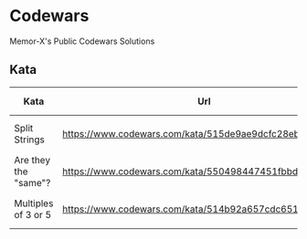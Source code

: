 # Codewars
Memor-X's Public Codewars Solutions

## Kata

| Kata | Url | Challange Type | Language | Solution | Tests | Coverage |
| --- | --- | --- | --- | --- | --- | --- |
| Split Strings | https://www.codewars.com/kata/515de9ae9dcfc28eb6000001 | Rank Up | ![Powershell Static Badge](https://img.shields.io/badge/Powershell-012456?style=for-the-badge&logo=powershell) | [Link](powershell/001-Split%20Strings) | 9 | 100% |
| Are they the "same"? | https://www.codewars.com/kata/550498447451fbbd7600041c | Rank Up | ![Powershell Static Badge](https://img.shields.io/badge/Powershell-012456?style=for-the-badge&logo=powershell) | [Link](powershell/002-Are%20they%20the%20same) | 40 | 100% |
| Multiples of 3 or 5 | https://www.codewars.com/kata/514b92a657cdc65150000006 | Rank Up | ![Powershell Static Badge](https://img.shields.io/badge/Powershell-012456?style=for-the-badge&logo=powershell) | [Link](powershell/003-Multiples%20to%20t3%20tor%20t5) | 4 | 100% |